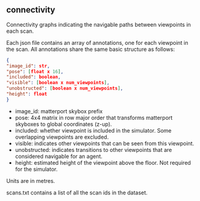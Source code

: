 ## connectivity
Connectivity graphs indicating the navigable paths between viewpoints in each scan.

Each json file contains an array of annotations, one for each viewpoint in the scan. All annotations share the same basic structure as follows:

```json
{
"image_id": str,
"pose": [float x 16],
"included": boolean,
"visible": [boolean x num_viewpoints],
"unobstructed": [boolean x num_viewpoints],
"height": float
}
```
- image_id: matterport skybox prefix
- pose: 4x4 matrix in row major order that transforms matterport skyboxes to global coordinates (z-up).
- included: whether viewpoint is included in the simulator. Some overlapping viewpoints are excluded.
- visible: indicates other viewpoints that can be seen from this viewpoint.
- unobstructed: indicates transitions to other viewpoints that are considered navigable for an agent.
- height: estimated height of the viewpoint above the floor. Not required for the simulator.

Units are in metres.

scans.txt contains a list of all the scan ids in the dataset.